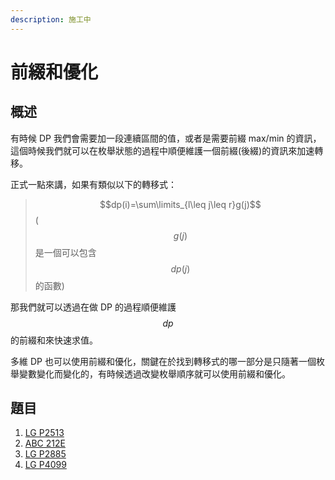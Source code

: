 ```yaml
---
description: 施工中
---
```


# 前綴和優化

## 概述

有時候 DP 我們會需要加一段連續區間的值，或者是需要前綴 max/min 的資訊，這個時候我們就可以在枚舉狀態的過程中順便維護一個前綴\(後綴\)的資訊來加速轉移。

正式一點來講，如果有類似以下的轉移式：

> $$dp(i)=\sum\limits_{l\leq j\leq r}g(j)$$ \($$g(j)$$是一個可以包含$$dp(j)$$的函數\)

那我們就可以透過在做 DP 的過程順便維護$$dp$$的前綴和來快速求值。

多維 DP 也可以使用前綴和優化，關鍵在於找到轉移式的哪一部分是只隨著一個枚舉變數變化而變化的，有時候透過改變枚舉順序就可以使用前綴和優化。

## 題目

1. [LG P2513](https://www.luogu.com.cn/problem/P2513)
2. [ABC 212E](https://atcoder.jp/contests/abc212/tasks/abc212_e)
3. [LG P2885](https://www.luogu.com.cn/problem/P2885)
4. [LG P4099](https://www.luogu.com.cn/problem/P4099)

